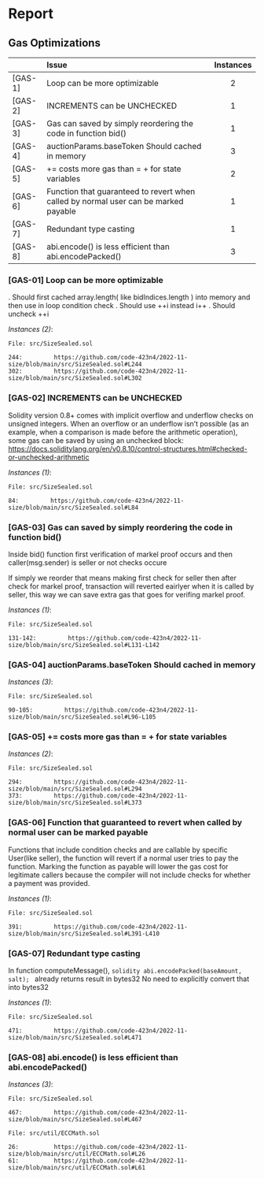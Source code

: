 # Report


## Gas Optimizations


| |Issue|Instances|
|-|:-|:-:|
| [GAS-1] | Loop can be more optimizable| 2 |
| [GAS-2] | INCREMENTS can be UNCHECKED | 1 |
| [GAS-3] | Gas can saved by simply reordering the code in function bid() | 1 |
| [GAS-4] | auctionParams.baseToken Should cached in memory | 3 |
| [GAS-5] | <x> += <y> costs more gas than <x> = <x> + <y> for state variables | 2 |
| [GAS-6] | Function that guaranteed to revert when called by normal user can be marked payable | 1 |
| [GAS-7] | Redundant type casting | 1 |
| [GAS-8] | abi.encode() is less efficient than abi.encodePacked() | 3 |



### [GAS-01] Loop can be more optimizable

. Should first cached array.length( like bidIndices.length ) into memory and then use in loop condition check
. Should use ++i instead i++
. Should uncheck ++i


*Instances (2)*:
```solidity
File: src/SizeSealed.sol

244:         https://github.com/code-423n4/2022-11-size/blob/main/src/SizeSealed.sol#L244
302:         https://github.com/code-423n4/2022-11-size/blob/main/src/SizeSealed.sol#L302

```


### [GAS-02] INCREMENTS can be UNCHECKED
Solidity version 0.8+ comes with implicit overflow and underflow checks on unsigned integers. When an overflow or an underflow isn’t possible (as an example, when a comparison is made before the arithmetic operation), some gas can be saved by using an unchecked block: https://docs.soliditylang.org/en/v0.8.10/control-structures.html#checked-or-unchecked-arithmetic 


*Instances (1)*:
```solidity
File: src/SizeSealed.sol

84:         https://github.com/code-423n4/2022-11-size/blob/main/src/SizeSealed.sol#L84

```

### [GAS-03] Gas can saved by simply reordering the code in function bid()
Inside bid() function first verification of markel proof occurs and then caller(msg.sender) is seller or not checks occure

If simply we reorder that means making first check for seller then after check for markel proof, transaction will reverted eairlyer when it is called by seller, this way we can save extra gas that goes for verifing markel proof. 

*Instances (1)*:
```solidity
File: src/SizeSealed.sol

131-142:         https://github.com/code-423n4/2022-11-size/blob/main/src/SizeSealed.sol#L131-L142

```

### [GAS-04] auctionParams.baseToken Should cached in memory

*Instances (3)*:
```solidity
File: src/SizeSealed.sol

90-105:         https://github.com/code-423n4/2022-11-size/blob/main/src/SizeSealed.sol#L96-L105

```

### [GAS-05] <x> += <y> costs more gas than <x> = <x> + <y> for state variables

*Instances (2)*:
```solidity
File: src/SizeSealed.sol

294:         https://github.com/code-423n4/2022-11-size/blob/main/src/SizeSealed.sol#L294
373:         https://github.com/code-423n4/2022-11-size/blob/main/src/SizeSealed.sol#L373
```

### [GAS-06] Function that guaranteed to revert when called by normal user can be marked payable 

Functions that include condition checks and are callable by specific User(like seller), the function will revert if a normal user tries to pay the function. Marking the function as payable will lower the gas cost for legitimate callers because the compiler will not include checks for whether a payment was provided. 


*Instances (1)*:
```solidity
File: src/SizeSealed.sol

391:         https://github.com/code-423n4/2022-11-size/blob/main/src/SizeSealed.sol#L391-L410
```

### [GAS-07] Redundant type casting
In function computeMessage(), ```solidity abi.encodePacked(baseAmount, salt); ``` already returns result in bytes32
No need to explicitly convert that into bytes32

*Instances (1)*:
```solidity
File: src/SizeSealed.sol

471:         https://github.com/code-423n4/2022-11-size/blob/main/src/SizeSealed.sol#L471
```

### [GAS-08] abi.encode() is less efficient than abi.encodePacked()
*Instances (3)*:
```solidity
File: src/SizeSealed.sol

467:         https://github.com/code-423n4/2022-11-size/blob/main/src/SizeSealed.sol#L467
```
```solidity
File: src/util/ECCMath.sol

26:          https://github.com/code-423n4/2022-11-size/blob/main/src/util/ECCMath.sol#L26
61:          https://github.com/code-423n4/2022-11-size/blob/main/src/util/ECCMath.sol#L61

```




